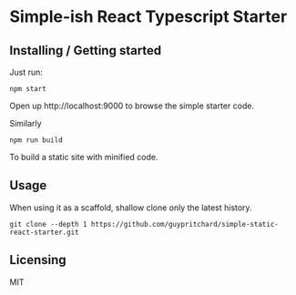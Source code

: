 # Simple-ish React Typescript Starter

## Installing / Getting started

Just run:

```shell
npm start 
```

Open up http://localhost:9000 to browse the simple starter code.

Similarly 
```shell
npm run build
```

To build a static site with minified code.

## Usage

When using it as a scaffold, shallow clone only the latest history.

```
git clone --depth 1 https://github.com/guypritchard/simple-static-react-starter.git
```

## Licensing

MIT
